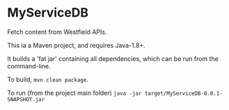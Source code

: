 # MyServiceDB
Fetch content from Westfield APIs.

This ia a Maven project, and requires Java-1.8+.

It builds a 'fat jar' containing all dependencies, which can be run from the command-line.

To build, `mvn clean package`.

To run (from the project main folder) `java -jar target/MyServiceDB-0.0.1-SNAPSHOT.jar`

